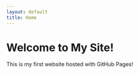 ```yaml
---
layout: default
title: Home
---
```


# Welcome to My Site!

This is my first website hosted with GitHub Pages!

